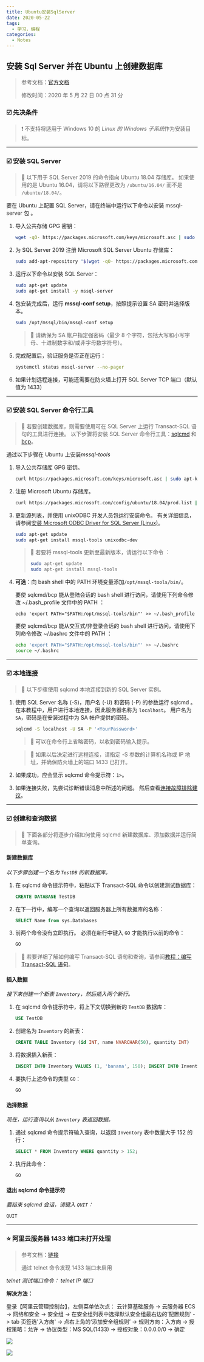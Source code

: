 ```yaml
---
title: Ubuntu安装SqlServer
date: 2020-05-22
tags:
  - 学习，编程
categories:
  - Notes
---
```


## 安装 Sql Server 并在 Ubuntu 上创建数据库

> 参考文档：[官方文档](https://docs.microsoft.com/zh-cn/sql/linux/quickstart-install-connect-ubuntu?view=sql-server-ver15)
>
> 修改时间：2020 年 5 月 22 日 00 点 31 分

### :ballot_box_with_check: **先决条件**

> :heavy_exclamation_mark: ​ 不支持将适用于 Windows 10 的 *Linux 的 Windows 子系统*作为安装目标。

---

### :ballot_box_with_check: **安装 SQL Server**

> :pushpin: 以下用于 SQL Server 2019 的命令指向 Ubuntu 18.04 存储库。 如果使用的是 Ubuntu 16.04，请将以下路径更改为 `/ubuntu/16.04/` 而不是 `/ubuntu/18.04/`。

要在 Ubuntu 上配置 SQL Server，请在终端中运行以下命令以安装 mssql-server 包 。

1. 导入公共存储 GPG 密钥：

   ```bash
   wget -qO- https://packages.microsoft.com/keys/microsoft.asc | sudo apt-key add -
   ```

2. 为 SQL Server 2019 注册 Microsoft SQL Server Ubuntu 存储库：

   ```bash
   sudo add-apt-repository "$(wget -qO- https://packages.microsoft.com/config/ubuntu/18.04/mssql-server-2019.list)"
   ```

3. 运行以下命令以安装 SQL Server：

   ```bash
   sudo apt-get update
   sudo apt-get install -y mssql-server
   ```

4. 包安装完成后，运行 **mssql-conf setup**，按照提示设置 SA 密码并选择版本。

   ```bash
   sudo /opt/mssql/bin/mssql-conf setup
   ```

   > :triangular_flag_on_post: 请确保为 SA 帐户指定强密码（最少 8 个字符，包括大写和小写字母、十进制数字和/或非字母数字符号）。

5. 完成配置后，验证服务是否正在运行：

   ```bash
   systemctl status mssql-server --no-pager
   ```

6. 如果计划远程连接，可能还需要在防火墙上打开 SQL Server TCP 端口（默认值为 1433）

---

### :ballot_box_with_check: **安装 SQL Server 命令行工具**

> :triangular_flag_on_post: 若要创建数据库，则需要使用可在 SQL Server 上运行 Transact-SQL 语句的工具进行连接。 以下步骤将安装 SQL Server 命令行工具：[sqlcmd](https://docs.microsoft.com/zh-cn/sql/tools/sqlcmd-utility?view=sql-server-ver15) 和 [bcp](https://docs.microsoft.com/zh-cn/sql/tools/bcp-utility?view=sql-server-ver15)。

通过以下步骤在 Ubuntu 上安装*mssql-tools*

1. 导入公共存储库 GPG 密钥。

   ```bash
   curl https://packages.microsoft.com/keys/microsoft.asc | sudo apt-key add -
   ```

2. 注册 Microsoft Ubuntu 存储库。

   ```bash
   curl https://packages.microsoft.com/config/ubuntu/18.04/prod.list | sudo tee /etc/apt/sources.list.d/msprod.list
   ```

3. 更新源列表，并使用 unixODBC 开发人员包运行安装命令。 有关详细信息，请参阅[安装 Microsoft ODBC Driver for SQL Server (Linux)](https://docs.microsoft.com/zh-cn/sql/connect/odbc/linux-mac/installing-the-microsoft-odbc-driver-for-sql-server?view=sql-server-ver15)。

   ```bash
   sudo apt-get update
   sudo apt-get install mssql-tools unixodbc-dev
   ```

   > :pushpin: 若要将 mssql-tools 更新至最新版本，请运行以下命令 ：
   >
   > ```bash
   > sudo apt-get update
   > sudo apt-get install mssql-tools
   > ```

4. **可选**：向 bash shell 中的 PATH 环境变量添加`/opt/mssql-tools/bin/`。

   要使 sqlcmd/bcp 能从登陆会话的 bash shell 进行访问，请使用下列命令修改 ~/.bash_profile 文件中的 PATH ：

   ```bath
   echo 'export PATH="$PATH:/opt/mssql-tools/bin"' >> ~/.bash_profile
   ```

   要使 sqlcmd/bcp 能从交互式/非登录会话的 bash shell 进行访问，请使用下列命令修改 ~/.bashrc 文件中的 PATH ：

   ```bash
   echo 'export PATH="$PATH:/opt/mssql-tools/bin"' >> ~/.bashrc
   source ~/.bashrc
   ```

---

### :ballot_box_with_check: **本地连接**

> :triangular_flag_on_post: 以下步骤使用 sqlcmd 本地连接到新的 SQL Server 实例。

1. 使用 SQL Server 名称 (-S)，用户名 (-U) 和密码 (-P) 的参数运行 sqlcmd 。 在本教程中，用户进行本地连接，因此服务器名称为 `localhost`。 用户名为 `SA`，密码是在安装过程中为 SA 帐户提供的密码。

   ```bash
   sqlcmd -S localhost -U SA -P '<YourPassword>'
   ```

   > :pushpin: 可以在命令行上省略密码，以收到密码输入提示。

   > :pushpin: 如果以后决定进行远程连接，请指定 -S 参数的计算机名称或 IP 地址，并确保防火墙上的端口 1433 已打开。

2. 如果成功，应会显示 sqlcmd 命令提示符：`1>`。
3. 如果连接失败，先尝试诊断错误消息中所述的问题。 然后查看[连接故障排除建议](https://docs.microsoft.com/zh-cn/sql/linux/sql-server-linux-troubleshooting-guide?view=sql-server-ver15#connection)。

---

### :ballot_box_with_check: **创建和查询数据**

> :triangular_flag_on_post: 下面各部分将逐步介绍如何使用 sqlcmd 新建数据库、添加数据并运行简单查询。

#### **新建数据库**

_以下步骤创建一个名为 `TestDB` 的新数据库。_

1. 在 sqlcmd 命令提示符中，粘贴以下 Transact-SQL 命令以创建测试数据库：

   ```sql
   CREATE DATABASE TestDB
   ```

2. 在下一行中，编写一个查询以返回服务器上所有数据库的名称：

   ```sql
   SELECT Name from sys.Databases
   ```

3. 前两个命令没有立即执行。 必须在新行中键入 `GO` 才能执行以前的命令：

   ```sql
   GO
   ```

> :pushpin: 若要详细了解如何编写 Transact-SQL 语句和查询，请参阅[教程：编写 Transact-SQL 语句](https://docs.microsoft.com/zh-cn/sql/t-sql/tutorial-writing-transact-sql-statements?view=sql-server-ver15)。

#### **插入数据**

_接下来创建一个新表 `Inventory`，然后插入两个新行。_

1. 在 sqlcmd 命令提示符中，将上下文切换到新的 `TestDB` 数据库：

   ```sql
   USE TestDB
   ```

2. 创建名为 `Inventory` 的新表：

   ```sql
   CREATE TABLE Inventory (id INT, name NVARCHAR(50), quantity INT)
   ```

3. 将数据插入新表：

   ```sql
   INSERT INTO Inventory VALUES (1, 'banana', 150); INSERT INTO Inventory VALUES (2, 'orange', 154);
   ```

4. 要执行上述命令的类型 `GO`：

   ```sql
   GO
   ```

#### **选择数据**

_现在，运行查询以从 `Inventory` 表返回数据。_

1. 通过 sqlcmd 命令提示符输入查询，以返回 `Inventory` 表中数量大于 152 的行：

   ```sql
   SELECT * FROM Inventory WHERE quantity > 152;
   ```

2. 执行此命令：

   ```sql
   GO
   ```

#### **退出 sqlcmd 命令提示符**

_要结束 sqlcmd 会话，请键入 `QUIT`：_

```sql
QUIT
```

---

### :star: **阿里云服务器 1433 端口未打开处理**

> 参考文档：[链接](https://blog.csdn.net/zhangjun965/article/details/79286363)
>
> 通过 telnet 命令发现 1433 端口未启用

_telnet 测试端口命令： telnet IP 端口_

**解决方法：**

登录【阿里云管理控制台】，左侧菜单依次点：
云计算基础服务 -> 云服务器 ECS -> 网络和安全 -> 安全组 -> 在安全组列表中选择默认安全组最右边的‘配置规则’
-> tab 页签选'入方向' -> 点右上角的‘添加安全组规则’
-> 规则方向：入方向 -> 授权策略：允许 -> 协议类型：MS SQL(1433) -> 授权对象：0.0.0.0/0 -> 确定

![](https://gitee.com/walktome/PicGoImages/raw/master/image-20200522011427429.png)

![](https://gitee.com/walktome/PicGoImages/raw/master/image-20200522011606491.png)
